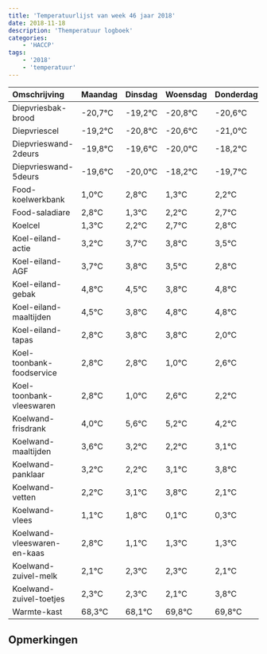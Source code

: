 ```yaml
---
title: 'Temperatuurlijst van week 46 jaar 2018'
date: 2018-11-18
description: 'Themperatuur logboek'
categories:
    - 'HACCP'
tags:
    - '2018'
    - 'temperatuur'
---
```

|Omschrijving|Maandag|Dinsdag|Woensdag|Donderdag|Vrijdag|Zaterdag|Zondag|
|:---|:---|:---|:---|:---|:---|:---|:---|
|Diepvriesbak-brood|-20,7°C|-19,2°C|-20,8°C|-20,6°C|-21,0°C|-19,2°C|-20,7°C|
|Diepvriescel|-19,2°C|-20,8°C|-20,6°C|-21,0°C|-19,2°C|-20,7°C|-19,8°C|
|Diepvrieswand-2deurs|-19,8°C|-19,6°C|-20,0°C|-18,2°C|-19,7°C|-18,8°C|-18,3°C|
|Diepvrieswand-5deurs|-19,6°C|-20,0°C|-18,2°C|-19,7°C|-18,8°C|-18,3°C|-18,2°C|
|Food-koelwerkbank|1,0°C|2,8°C|1,3°C|2,2°C|2,7°C|2,8°C|2,5°C|
|Food-saladiare|2,8°C|1,3°C|2,2°C|2,7°C|2,8°C|2,5°C|1,8°C|
|Koelcel|1,3°C|2,2°C|2,7°C|2,8°C|2,5°C|1,8°C|2,8°C|
|Koel-eiland-actie|3,2°C|3,7°C|3,8°C|3,5°C|2,8°C|3,8°C|3,8°C|
|Koel-eiland-AGF|3,7°C|3,8°C|3,5°C|2,8°C|3,8°C|3,8°C|2,0°C|
|Koel-eiland-gebak|4,8°C|4,5°C|3,8°C|4,8°C|4,8°C|3,0°C|4,6°C|
|Koel-eiland-maaltijden|4,5°C|3,8°C|4,8°C|4,8°C|3,0°C|4,6°C|4,2°C|
|Koel-eiland-tapas|2,8°C|3,8°C|3,8°C|2,0°C|3,6°C|3,2°C|2,2°C|
|Koel-toonbank-foodservice|2,8°C|2,8°C|1,0°C|2,6°C|2,2°C|1,2°C|2,1°C|
|Koel-toonbank-vleeswaren|2,8°C|1,0°C|2,6°C|2,2°C|1,2°C|2,1°C|2,8°C|
|Koelwand-frisdrank|4,0°C|5,6°C|5,2°C|4,2°C|5,1°C|5,8°C|4,1°C|
|Koelwand-maaltijden|3,6°C|3,2°C|2,2°C|3,1°C|3,8°C|2,1°C|2,3°C|
|Koelwand-panklaar|3,2°C|2,2°C|3,1°C|3,8°C|2,1°C|2,3°C|2,3°C|
|Koelwand-vetten|2,2°C|3,1°C|3,8°C|2,1°C|2,3°C|2,3°C|2,1°C|
|Koelwand-vlees|1,1°C|1,8°C|0,1°C|0,3°C|0,3°C|0,1°C|1,8°C|
|Koelwand-vleeswaren-en-kaas|2,8°C|1,1°C|1,3°C|1,3°C|1,1°C|2,8°C|2,8°C|
|Koelwand-zuivel-melk|2,1°C|2,3°C|2,3°C|2,1°C|3,8°C|3,8°C|3,1°C|
|Koelwand-zuivel-toetjes|2,3°C|2,3°C|2,1°C|3,8°C|3,8°C|3,1°C|2,2°C|
|Warmte-kast|68,3°C|68,1°C|69,8°C|69,8°C|69,1°C|68,2°C|69,2°C|

## Opmerkingen


